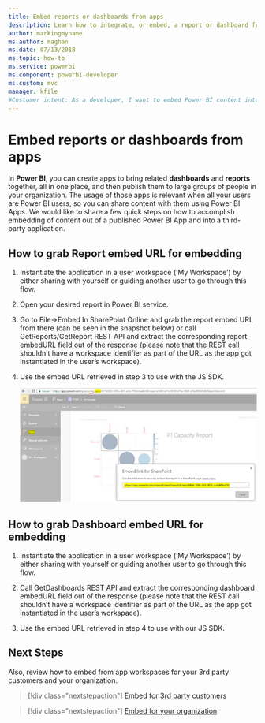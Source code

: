 ```yaml
---
title: Embed reports or dashboards from apps
description: Learn how to integrate, or embed, a report or dashboard from a Power BI app and not from an app workspace.
author: markingmyname
ms.author: maghan 
ms.date: 07/13/2018
ms.topic: how-to
ms.service: powerbi
ms.component: powerbi-developer
ms.custom: mvc
manager: kfile
#Customer intent: As a developer, I want to embed Power BI content into an application from an app, so users of an organization can share data.
---
```


# Embed reports or dashboards from apps

In **Power BI**, you can create apps to bring related **dashboards** and **reports** together, all in one place, and then publish them to large groups of people in your organization. The usage of those apps is relevant when all your users are Power BI users, so you can share content with them using Power BI Apps. We would like to share a few quick steps on how to accomplish embedding of content out of a published Power BI App and into a third-party application.

## How to grab Report embed URL for embedding

1. Instantiate the application in a user workspace (‘My Workspace’) by either sharing with yourself or guiding another user to go through this flow.

2. Open your desired report in Power BI service.

3. Go to File->Embed In SharePoint Online and grab the report embed URL from there (can be seen in the snapshot below) or call GetReports/GetReport REST API and extract the corresponding report embedURL field out of the response (please note that the REST call shouldn’t have a workspace identifier as part of the URL as the app got instantiated in the user’s workspace).

4. Use the embed URL retrieved in step 3 to use with the JS SDK.

    ![Embed from Apps](media/embed-from-apps/embed-from-app.png)

## How to grab Dashboard embed URL for embedding

1. Instantiate the application in a user workspace (‘My Workspace’) by either sharing with yourself or guiding another user to go through this flow.

2. Call GetDashboards REST API and extract the corresponding dashboard embedURL field out of the response (please note that the REST call shouldn’t have a workspace identifier as part of the URL as the app got instantiated in the user’s workspace).

3. Use the embed URL retrieved in step 4 to use with our JS SDK.

## Next Steps

Also, review how to embed from app workspaces for your 3rd party customers and your organization.

> [!div class="nextstepaction"]
>[Embed for 3rd party customers](embed-sample-for-customers.md)

> [!div class="nextstepaction"]
>[Embed for your organization](embed-sample-for-your-organization.md)